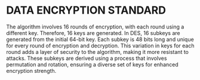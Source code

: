 # DATA ENCRYPTION STANDARD
The algorithm involves 16 rounds of encryption, with each round using a different key. Therefore, 16 keys are generated. In DES, 16 subkeys are generated from the initial 64-bit key. Each subkey is 48 bits long and unique for every round of encryption and decryption. This variation in keys for each round adds a layer of security to the algorithm, making it more resistant to attacks. These subkeys are derived using a process that involves permutation and rotation, ensuring a diverse set of keys for enhanced encryption strength.

